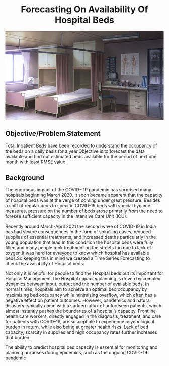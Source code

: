 # <center> Forecasting On  Availability Of Hospital Beds 

<img align="center" alt="hospitalbed"  width="700" src="https://github.com/TanujaKanekar/Forecasting-On-Hospital-Beds/blob/main/commission%2C%20Dao%20Dao.jpg">

## Objective/Problem Statement
  <p>Total Inpatient Beds have been recorded to understand the occupancy of the beds on a daily basis for a year.Objective is to forecast the data                                       available and find out estimated beds available for the period of next one month with least RMSE value.</p>

## Background
<p> The enormous impact of the COVID− 19 pandemic has surprised many hospitals beginning March 2020. It soon became apparent that the capacity of hospital beds was at the verge of coming under great pressure. Besides a shift of regular beds to specific COVID-19 beds with special hygiene measures, pressure on the number of beds arose primarily from the need to foresee sufficient capacity in the Intensive Care Unit (ICU).</p>
<p>Recently around March-April 2021 the second wave of COVID-19 in India has had severe consequences in the form of spiralling cases, reduced supplies of essential treatments, and increased deaths particularly in the young population that lead.In this condition the hospital beds were fully filled and many people took treatment on the streets too due to lack of oxygen.It was hard for evreyone to know which hospital has available beds.So keeping this in mind we created a Time Series Forecasting to check the availabilty of Hospital beds.</p>
<p>Not only it is helpful for people to find the Hospital beds but its important for Hospital Management.The Hospital capacity planning is driven by complex dynamics between input, output and the number of available beds. In normal times, hospitals aim to achieve an optimal bed occupancy by maximizing bed occupancy while minimizing overflow, which often has a negative effect on patient outcomes. However, pandemics and natural disasters typically come with a sudden influx of unforeseen patients, which almost instantly pushes the boundaries of a hospital’s capacity. Frontline health care workers, directly engaged in the diagnosis, treatment, and care for patients with COVID-19, are susceptible to experience psychological burden in return, while also being at greater health risks. Lack of bed capacity, scarcity in supplies and high occupancy rates further increases that burden.</p>
<p>The ability to predict hospital bed capacity is essential for monitoring and planning purposes during epidemics, such as the ongoing COVID-19 pandemic</p>

